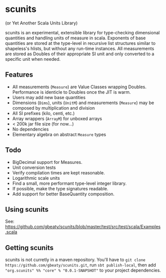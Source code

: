 # scunits

(or Yet Another Scala Units Library)

scunits is an experimental, extensible library for type-checking dimensional quantities and handling units of measure in scala. Exponents of base quantities are stored at the type-level in recursive list structures similar to shapeless's hlists, but without any run-time instances. All measurements are stored as Doubles of their appropriate SI unit and only converted to a specific unit when needed.

## Features
- All measurements (`Measure`) are Value Classes wrapping Doubles. Performance is identicle to Doubles once the JIT is warm.
- Users may add new base quantities
- Dimensions (`Dims`), units (`UnitM`) and measurements (`Measure`) may be composed by multiplication and division
- All SI prefixes (kilo, centi, etc.)
- Array wrappers (`ArrayM`) for unboxed arrays
- < 200k jar file size (for now...)
- No dependencies
- Elementary algebra on abstract `Measure` types

## Todo
- BigDecimal support for Measures.
- Unit conversion tests
- Verify compilation times are kept reasonable.
- Logarithmic scale units
- Find a small, more performant type-level integer library.
- If possible, make the type signatures readable.
- Add support for better BaseQuantity composition.

## Using scunits
See: https://github.com/gbeaty/scunits/blob/master/test/src/test/scala/Examples.scala

## Getting scunits
scunits is not curretly in a maven repository. You'll have to `git clone https://github.com/gbeaty/scunits.git`, run `sbt publish-local`, then add `"org.scunits" %% "core" % "0.0.1-SNAPSHOT"` to your project dependencies.